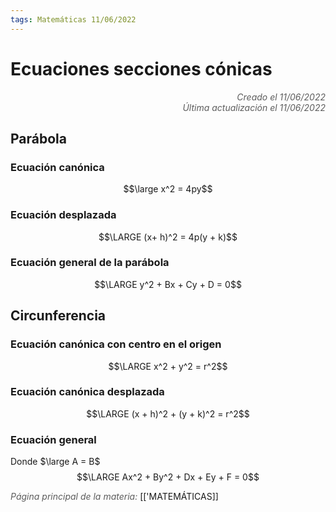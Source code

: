 ```yaml
---
tags: Matemáticas 11/06/2022
---
```


# Ecuaciones secciones cónicas
<div style="text-align: right; opacity: 0.7; font-style: italic;">Creado el 11/06/2022</div>
<div style="text-align: right; opacity: 0.7; font-style: italic;">Última actualización el 11/06/2022</div>

## Parábola

### Ecuación canónica

$$\large x^2 = 4py$$

### Ecuación desplazada

$$\LARGE (x+ h)^2 = 4p(y + k)$$

### Ecuación general de la parábola

$$\LARGE y^2 + Bx + Cy + D = 0$$

## Circunferencia

### Ecuación canónica con centro en el origen
$$\LARGE x^2 + y^2 = r^2$$

### Ecuación canónica desplazada

$$\LARGE (x + h)^2 + (y + k)^2 = r^2$$

### Ecuación general 

Donde $\large A = B$
$$\LARGE Ax^2 + By^2 + Dx + Ey + F = 0$$

<span style="opacity: 0.7; font-style: italic;">Página principal de la materia:</span> [['MATEMÁTICAS]]
